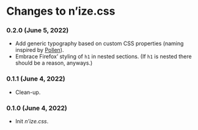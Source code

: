 # Changes to n’ize.css

### 0.2.0 (June 5, 2022)

* Add generic typography based on custom CSS properties (naming inspired by [Pollen](https://www.pollen.style/)).
* Embrace Firefox’ styling of `h1` in nested sections. (If `h1` is nested there should be a reason, anyways.)

### 0.1.1 (June 4, 2022)

* Clean-up.

### 0.1.0 (June 4, 2022)

* Init _n’ize.css_.
